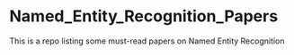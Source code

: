# Named_Entity_Recognition_Papers
This is a repo listing some must-read papers on Named Entity Recognition
